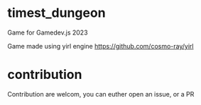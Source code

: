 # timest_dungeon
Game for Gamedev.js 2023

Game made using yirl engine https://github.com/cosmo-ray/yirl

# contribution

Contribution are welcom, you can euther open an issue, or a PR 
